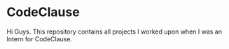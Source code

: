# CodeClause
Hi Guys. This repository contains all projects I worked upon when I was an Intern for CodeClause.
